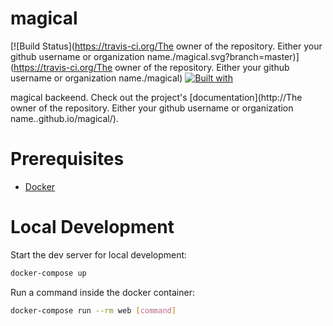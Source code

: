# magical

[![Build Status](https://travis-ci.org/The owner of the repository. Either your github username or organization name./magical.svg?branch=master)](https://travis-ci.org/The owner of the repository. Either your github username or organization name./magical)
[![Built with](https://img.shields.io/badge/Built_with-Cookiecutter_Django_Rest-F7B633.svg)](https://github.com/agconti/cookiecutter-django-rest)

magical backeend. Check out the project's [documentation](http://The owner of the repository. Either your github username or organization name..github.io/magical/).

# Prerequisites

- [Docker](https://docs.docker.com/docker-for-mac/install/)  

# Local Development

Start the dev server for local development:
```bash
docker-compose up
```

Run a command inside the docker container:

```bash
docker-compose run --rm web [command]
```
